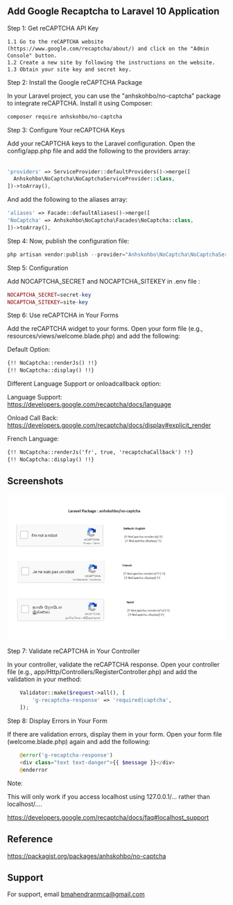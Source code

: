 ## Add Google Recaptcha to Laravel 10 Application

Step 1: Get reCAPTCHA API Key

```
1.1 Go to the reCAPTCHA website (https://www.google.com/recaptcha/about/) and click on the "Admin Console" button.
1.2 Create a new site by following the instructions on the website.
1.3 Obtain your site key and secret key.
```

Step 2: Install the Google reCAPTCHA Package

In your Laravel project, you can use the "anhskohbo/no-captcha" package to integrate reCAPTCHA. Install it using Composer:

```bash
composer require anhskohbo/no-captcha
```

Step 3: Configure Your reCAPTCHA Keys

Add your reCAPTCHA keys to the Laravel configuration. Open the config/app.php file and add the following to the providers array:

```php

'providers' => ServiceProvider::defaultProviders()->merge([
  Anhskohbo\NoCaptcha\NoCaptchaServiceProvider::class,
])->toArray(),

```
And add the following to the aliases array:

```php
'aliases' => Facade::defaultAliases()->merge([
'NoCaptcha' => Anhskohbo\NoCaptcha\Facades\NoCaptcha::class,
])->toArray(),

```
Step 4: Now, publish the configuration file:

```php
php artisan vendor:publish --provider="Anhskohbo\NoCaptcha\NoCaptchaServiceProvider"
```

Step 5: Configuration

Add NOCAPTCHA_SECRET and NOCAPTCHA_SITEKEY in .env file :

```php
NOCAPTCHA_SECRET=secret-key
NOCAPTCHA_SITEKEY=site-key
```

Step 6: Use reCAPTCHA in Your Forms

Add the reCAPTCHA widget to your forms. Open your form file (e.g., resources/views/welcome.blade.php) and add the following:

Default Option:
```html
{!! NoCaptcha::renderJs() !!}
{!! NoCaptcha::display() !!}
```

Different Language Support or onloadcallback option:

Language Support: https://developers.google.com/recaptcha/docs/language

Onload Call Back: https://developers.google.com/recaptcha/docs/display#explicit_render

French Language:

```html
{!! NoCaptcha::renderJs('fr', true, 'recaptchaCallback') !!}
{!! NoCaptcha::display() !!}
```
## Screenshots

![App Screenshot](./public/package-tips.png)

Step 7: Validate reCAPTCHA in Your Controller

In your controller, validate the reCAPTCHA response. Open your controller file (e.g., app/Http/Controllers/RegisterController.php) and add the validation in your method:

```php
    Validator::make($request->all(), [
        'g-recaptcha-response' => 'required|captcha',
    ]);
```
Step 8: Display Errors in Your Form

If there are validation errors, display them in your form. Open your form file (welcome.blade.php) again and add the following:

```php
    @error('g-recaptcha-response')
    <div class="text text-danger">{{ $message }}</div>
    @enderror
```

Note: 

This will only work if you access localhost using 127.0.0.1/... rather than localhost/....

https://developers.google.com/recaptcha/docs/faq#localhost_support

## Reference

https://packagist.org/packages/anhskohbo/no-captcha

## Support

For support, email bmahendranmca@gmail.com